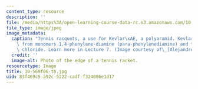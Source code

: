 ```yaml
---
content_type: resource
description: ''
file: /media/https%3A/open-learning-course-data-rc.s3.amazonaws.com/10-569-synthesis-of-polymers-fall-2006/83f469c5a92c5222cadff324086e1d17_10-569f06-th.jpg
file_type: image/jpeg
image_metadata:
  caption: "Tennis racquets, a use for Kevlar\xAE, a polyaramid. Kevlar\xAE is made\
    \ from monomers 1,4-phenylene-diamine (para-phenylenediamine) and terephthaloyl\
    \ chloride. Learn more in Lecture 7. (Image courtesy of\_[Alejandro Colombo](http://www.flickr.com/search/?w=all&q=Alejandro+Colombo&m=text).)"
  credit: ''
  image-alt: Photo of the edge of a tennis racket.
resourcetype: Image
title: 10-569f06-th.jpg
uid: 83f469c5-a92c-5222-cadf-f324086e1d17
---
```

